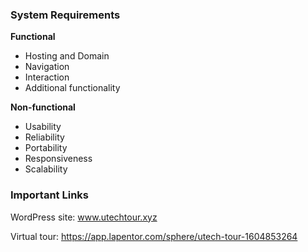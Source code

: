 

### System Requirements

**Functional**
- Hosting and Domain
- Navigation
- Interaction
- Additional functionality 

**Non-functional**
- Usability
- Reliability
- Portability
- Responsiveness 
- Scalability



### Important Links

WordPress site: www.utechtour.xyz

Virtual tour: https://app.lapentor.com/sphere/utech-tour-1604853264

